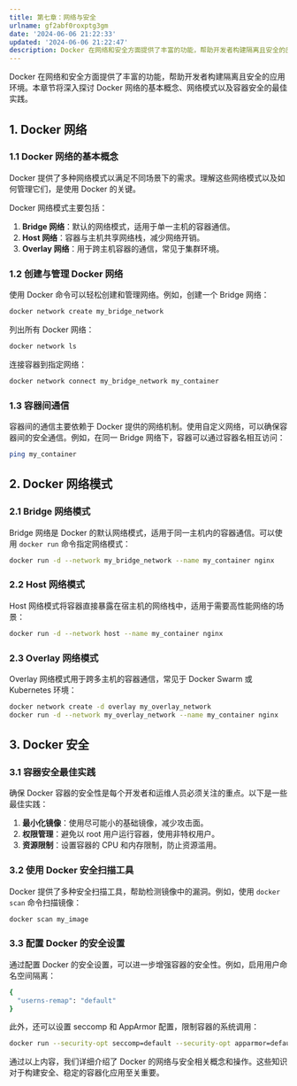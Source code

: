 ```yaml
---
title: 第七章：网络与安全
urlname: gf2abf0roxptg3gm
date: '2024-06-06 21:22:33'
updated: '2024-06-06 21:22:47'
description: Docker 在网络和安全方面提供了丰富的功能，帮助开发者构建隔离且安全的应用环境。本章节将深入探讨 Docker 网络的基本概念、网络模式以及容器安全的最佳实践。1. Docker 网络1.1 Docker 网络的基本概念Docker 提供了多种网络模式以满足不同场景下的需求。理解这些网络模...
---
```

Docker 在网络和安全方面提供了丰富的功能，帮助开发者构建隔离且安全的应用环境。本章节将深入探讨 Docker 网络的基本概念、网络模式以及容器安全的最佳实践。

## 1. Docker 网络

### 1.1 Docker 网络的基本概念

Docker 提供了多种网络模式以满足不同场景下的需求。理解这些网络模式以及如何管理它们，是使用 Docker 的关键。


Docker 网络模式主要包括：

1. **Bridge 网络**：默认的网络模式，适用于单一主机的容器通信。
2. **Host 网络**：容器与主机共享网络栈，减少网络开销。
3. **Overlay 网络**：用于跨主机容器的通信，常见于集群环境。

### 1.2 创建与管理 Docker 网络

使用 Docker 命令可以轻松创建和管理网络。例如，创建一个 Bridge 网络：

```bash
docker network create my_bridge_network
```

列出所有 Docker 网络：

```bash
docker network ls
```

连接容器到指定网络：

```bash
docker network connect my_bridge_network my_container
```

### 1.3 容器间通信

容器间的通信主要依赖于 Docker 提供的网络机制。使用自定义网络，可以确保容器间的安全通信。例如，在同一 Bridge 网络下，容器可以通过容器名相互访问：

```bash
ping my_container
```

## 2. Docker 网络模式

### 2.1 Bridge 网络模式

Bridge 网络是 Docker 的默认网络模式，适用于同一主机内的容器通信。可以使用 `docker run` 命令指定网络模式：

```bash
docker run -d --network my_bridge_network --name my_container nginx
```

### 2.2 Host 网络模式

Host 网络模式将容器直接暴露在宿主机的网络栈中，适用于需要高性能网络的场景：

```bash
docker run -d --network host --name my_container nginx
```

### 2.3 Overlay 网络模式

Overlay 网络模式用于跨多主机的容器通信，常见于 Docker Swarm 或 Kubernetes 环境：

```bash
docker network create -d overlay my_overlay_network
docker run -d --network my_overlay_network --name my_container nginx
```

## 3. Docker 安全

### 3.1 容器安全最佳实践

确保 Docker 容器的安全性是每个开发者和运维人员必须关注的重点。以下是一些最佳实践：

1. **最小化镜像**：使用尽可能小的基础镜像，减少攻击面。
2. **权限管理**：避免以 root 用户运行容器，使用非特权用户。
3. **资源限制**：设置容器的 CPU 和内存限制，防止资源滥用。

### 3.2 使用 Docker 安全扫描工具

Docker 提供了多种安全扫描工具，帮助检测镜像中的漏洞。例如，使用 `docker scan` 命令扫描镜像：

```bash
docker scan my_image
```

### 3.3 配置 Docker 的安全设置

通过配置 Docker 的安全设置，可以进一步增强容器的安全性。例如，启用用户命名空间隔离：

```bash
{
  "userns-remap": "default"
}
```

此外，还可以设置 seccomp 和 AppArmor 配置，限制容器的系统调用：

```bash
docker run --security-opt seccomp=default --security-opt apparmor=default my_container
```

通过以上内容，我们详细介绍了 Docker 的网络与安全相关概念和操作。这些知识对于构建安全、稳定的容器化应用至关重要。

